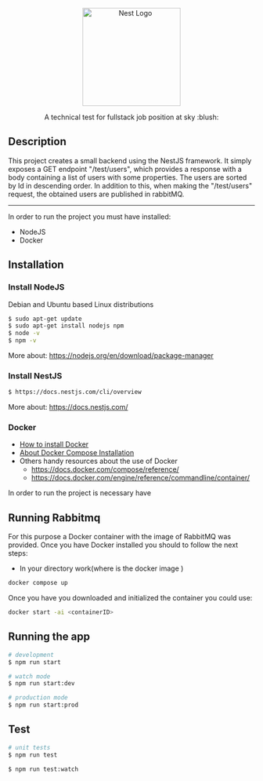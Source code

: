<p align="center">
  <a href="http://nestjs.com/" target="blank"><img src="https://upload.wikimedia.org/wikipedia/commons/6/65/Sky_Airline_Logo.svg" width="200" alt="Nest Logo" /></a>
</p>



  <p align="center">A technical test for fullstack job position at sky :blush: </p>
    <p align="center">

## Description

This project creates a small backend using the NestJS framework. 
It simply exposes a GET endpoint "/test/users", 
which provides a response with a body containing a list of users 
with some properties. The users are sorted by Id in descending order. 
In addition to this, when making the "/test/users" request, 
the obtained users are published in rabbitMQ.

___

In order to run the project you must have installed:
- NodeJS
- Docker

## Installation

### Install NodeJS
Debian and Ubuntu based Linux distributions
```bash
$ sudo apt-get update
$ sudo apt-get install nodejs npm
$ node -v
$ npm -v
```
More about: https://nodejs.org/en/download/package-manager
### Install NestJS 
```bash
$ https://docs.nestjs.com/cli/overview
```
More about: https://docs.nestjs.com/

### Docker
- [How to install Docker](https://docs.docker.com/engine/install/ubuntu/#install-using-the-repository)
-  [About Docker Compose Installation](https://docs.docker.com/compose/install/linux/)
- Others handy resources about the use of Docker 
  - https://docs.docker.com/compose/reference/
  - https://docs.docker.com/engine/reference/commandline/container/

In order to run the project is necessary have 

## Running Rabbitmq 
For this purpose a Docker container with the image of RabbitMQ was provided.
Once you have Docker installed you should to follow the next steps:

- In your directory work(where is the docker image ) 
```bash
docker compose up
```
Once you have you downloaded and initialized the container you could use:
```bash
docker start -ai <containerID>
```
## Running the app

```bash
# development
$ npm run start

# watch mode
$ npm run start:dev

# production mode
$ npm run start:prod
```

## Test

```bash
# unit tests
$ npm run test

$ npm run test:watch
```

